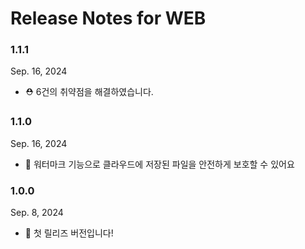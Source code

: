 # Release Notes for WEB

### 1.1.1

Sep. 16, 2024

- ⛑️ 6건의 취약점을 해결하였습니다.

### 1.1.0

Sep. 16, 2024

- 🔐 워터마크 기능으로 클라우드에 저장된 파일을 안전하게 보호할 수 있어요

### 1.0.0

Sep. 8, 2024

- 🚢 첫 릴리즈 버전입니다!
